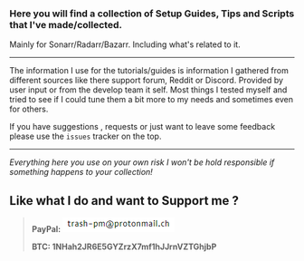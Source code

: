 ### Here you will find a collection of Setup Guides, Tips and Scripts  that I've made/collected.

Mainly for Sonarr/Radarr/Bazarr.
Including what's related to it.

------

The information I use for the tutorials/guides is information I gathered from different sources like there support forum, Reddit or Discord.
Provided by user input or from the develop team it self.
Most things I tested myself and tried to see if I could tune them a bit more to my needs and sometimes even for others.


If you have suggestions , requests or just want to leave some feedback please use the `issues` tracker on the top.

------

*Everything here you use on your own risk I won't be hold responsible if something happens to your collection!*

## Like what I do and want to Support me ?

> **PayPal:** ![](images/image-20200409200136483.png)
>
>  **BTC:  1NHah2JR6E5GYZrzX7mf1hJJrnVZTGhjbP**

